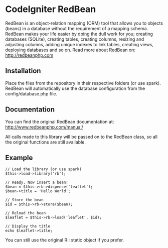 CodeIgniter RedBean
===================

RedBean is an object-relation mapping (ORM) tool that allows you to objects (beans) in a database without the requirement of a mapping schema. RedBean makes your life easier by doing the dull work for you; creating databases (SQLite), creating tables, creating columns, resizing and adjusting columns, adding unique indexes to link tables, creating views, deploying databases and so on. Read more about RedBean on: http://redbeanphp.com

Installation
------------

Place the files from the repository in their respective folders (or use spark). RedBean will automatically use the database configuration from the config/database.php file.

Documentation
-------------

You can find the original RedBean documentation at: http://www.redbeanphp.com/manual/

All calls made to this library will be passed on to the RedBean class, so all the original functions are still available.

Example
-------

	// Load the library (or use spark)
	$this->load->library('rb');
	
	// Ready. Now insert a bean!	
	$bean = $this->rb->dispense('leaflet');
	$bean->title = 'Hello World';
	
	// Store the bean
	$id = $this->rb->store($bean);
	
	// Reload the bean
	$leaflet = $this->rb->load('leaflet', $id);
	
	// Display the title
	echo $leaflet->title;
	
You can still use the original R:: static object if you prefer.